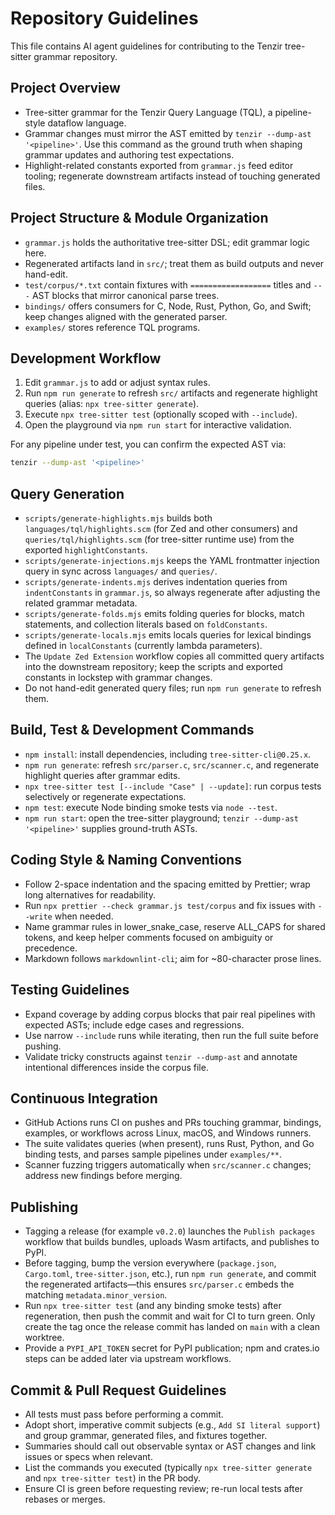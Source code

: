 # Repository Guidelines

This file contains AI agent guidelines for contributing to the Tenzir
tree-sitter grammar repository.

## Project Overview

- Tree-sitter grammar for the Tenzir Query Language (TQL), a pipeline-style
  dataflow language.
- Grammar changes must mirror the AST emitted by `tenzir --dump-ast '<pipeline>'`.
  Use this command as the ground truth when shaping grammar updates and
  authoring test expectations.
- Highlight-related constants exported from `grammar.js` feed editor tooling;
  regenerate downstream artifacts instead of touching generated files.

## Project Structure & Module Organization

- `grammar.js` holds the authoritative tree-sitter DSL; edit grammar logic here.
- Regenerated artifacts land in `src/`; treat them as build outputs and never
  hand-edit.
- `test/corpus/*.txt` contain fixtures with `==================` titles and
  `---` AST blocks that mirror canonical parse trees.
- `bindings/` offers consumers for C, Node, Rust, Python, Go, and Swift; keep
  changes aligned with the generated parser.
- `examples/` stores reference TQL programs.

## Development Workflow

1. Edit `grammar.js` to add or adjust syntax rules.
2. Run `npm run generate` to refresh `src/` artifacts and regenerate highlight
   queries (alias: `npx tree-sitter generate`).
3. Execute `npx tree-sitter test` (optionally scoped with `--include`).
4. Open the playground via `npm run start` for interactive validation.

For any pipeline under test, you can confirm the expected AST via:

```bash
tenzir --dump-ast '<pipeline>'
```

## Query Generation

- `scripts/generate-highlights.mjs` builds both `languages/tql/highlights.scm`
  (for Zed and other consumers) and `queries/tql/highlights.scm` (for
  tree-sitter runtime use) from the exported `highlightConstants`.
- `scripts/generate-injections.mjs` keeps the YAML frontmatter injection query
  in sync across `languages/` and `queries/`.
- `scripts/generate-indents.mjs` derives indentation queries from
  `indentConstants` in `grammar.js`, so always regenerate after adjusting the
  related grammar metadata.
- `scripts/generate-folds.mjs` emits folding queries for blocks, match
  statements, and collection literals based on `foldConstants`.
- `scripts/generate-locals.mjs` emits locals queries for lexical bindings
  defined in `localConstants` (currently lambda parameters).
- The `Update Zed Extension` workflow copies all committed query artifacts into
  the downstream repository; keep the scripts and exported constants in lockstep
  with grammar changes.
- Do not hand-edit generated query files; run `npm run generate` to refresh
  them.

## Build, Test & Development Commands

- `npm install`: install dependencies, including `tree-sitter-cli@0.25.x`.
- `npm run generate`: refresh `src/parser.c`, `src/scanner.c`, and regenerate
  highlight queries after grammar edits.
- `npx tree-sitter test [--include "Case" | --update]`: run corpus tests
  selectively or regenerate expectations.
- `npm test`: execute Node binding smoke tests via `node --test`.
- `npm run start`: open the tree-sitter playground; `tenzir --dump-ast '<pipeline>'`
  supplies ground-truth ASTs.

## Coding Style & Naming Conventions

- Follow 2-space indentation and the spacing emitted by Prettier; wrap long
  alternatives for readability.
- Run `npx prettier --check grammar.js test/corpus` and fix issues with
  `--write` when needed.
- Name grammar rules in lower_snake_case, reserve ALL_CAPS for shared tokens,
  and keep helper comments focused on ambiguity or precedence.
- Markdown follows `markdownlint-cli`; aim for ~80-character prose lines.

## Testing Guidelines

- Expand coverage by adding corpus blocks that pair real pipelines with expected
  ASTs; include edge cases and regressions.
- Use narrow `--include` runs while iterating, then run the full suite before
  pushing.
- Validate tricky constructs against `tenzir --dump-ast` and annotate
  intentional differences inside the corpus file.

## Continuous Integration

- GitHub Actions runs CI on pushes and PRs touching grammar, bindings, examples,
  or workflows across Linux, macOS, and Windows runners.
- The suite validates queries (when present), runs Rust, Python, and Go binding
  tests, and parses sample pipelines under `examples/**`.
- Scanner fuzzing triggers automatically when `src/scanner.c` changes; address
  new findings before merging.

## Publishing

- Tagging a release (for example `v0.2.0`) launches the `Publish packages`
  workflow that builds bundles, uploads Wasm artifacts, and publishes to PyPI.
- Before tagging, bump the version everywhere (`package.json`, `Cargo.toml`,
  `tree-sitter.json`, etc.), run `npm run generate`, and commit the regenerated
  artifacts—this ensures `src/parser.c` embeds the matching
  `metadata.minor_version`.
- Run `npx tree-sitter test` (and any binding smoke tests) after regeneration,
  then push the commit and wait for CI to turn green. Only create the tag once
  the release commit has landed on `main` with a clean worktree.
- Provide a `PYPI_API_TOKEN` secret for PyPI publication; npm and crates.io
  steps can be added later via upstream workflows.

## Commit & Pull Request Guidelines

- All tests must pass before performing a commit.
- Adopt short, imperative commit subjects (e.g., `Add SI literal support`) and
  group grammar, generated files, and fixtures together.
- Summaries should call out observable syntax or AST changes and link issues or
  specs when relevant.
- List the commands you executed (typically `npx tree-sitter generate` and
  `npx tree-sitter test`) in the PR body.
- Ensure CI is green before requesting review; re-run local tests after rebases
  or merges.
